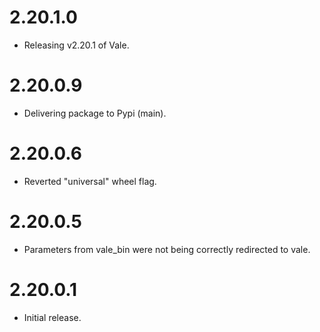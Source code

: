 # 2.20.1.0
- Releasing v2.20.1 of Vale.

# 2.20.0.9
- Delivering package to Pypi (main).

# 2.20.0.6
- Reverted "universal" wheel flag.

# 2.20.0.5
- Parameters from vale_bin were not being correctly redirected to vale.

# 2.20.0.1
- Initial release.

